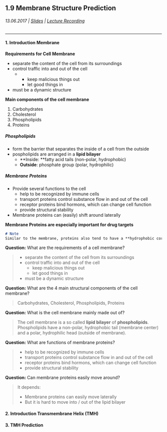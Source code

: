 ## 1.9 Membrane Structure Prediction

###### 13.06.2017 \| [Slides](https://www.rostlab.org/sites/default/files/fileadmin/teaching/SoSe17/PP1CS/cb1e_20170613_tmh1.pdf) \| [Lecture Recording](https://www.youtube.com/watch?v=ZIQjVzvBN3E&list=PLg46T0OlBIJ9abbsmUL-ux24DCpoUlC1J&index=8)

---

#### 1. Introduction Membrane

**Requirements for Cell Membrane**

* separate the content of the cell from its surroundings
* control traffic into and out of the cell
  * * keep malicious things out
    * let good things in
* must be a dynamic structure

**Main components of the cell membrane**

1. Carbohydrates
2. Cholesterol
3. Phospholipids
4. Proteins

##### Phospholipids

* form the barrier that separates the inside of a cell from the outside
* pospholipids are arranged in a **lipid bilayer**
  * **Inside: **fatty acid tails \(non-polar, hydrophobic\)
  * **Outside**: phosphate group \(polar, hydrophilic\)

##### Membrane Proteins

* Provide several functions to the cell
  * help to be recognized by immune cells
  * transport proteins control substance flow in and out of the cell
  * receptor proteins bind hormons, which can change cell function
  * provide structural stability
* Membrane proteins can \(easily\) shift around laterally 

**Membrane Proteins are especially important for drug targets**



```markdown
# Note
Similar to the membrane, proteins also tend to have a **hydrophobic core**.
```



**Question:** What are the requirements of a cell membrane?

> * separate the content of the cell from its surroundings
> * control traffic into and out of the cell
>   * keep malicious things out
>   * let good things in
> * must be a dynamic structure

**Question:** What are the 4 main structural components of the cell membrane?

> Carbohydrates, Cholesterol, Phospholipids, Proteins

**Question:** What is the cell membrane mainly made out of?

> The cell membrane is a so called **lipid bilayer** of **phospholipids**. Phospholipids have a non-polar, hydrophobic tail \(membrane center\) and a polar, hydrophilic head \(outside of membrane\).

**Question:** What are functions of membrane proteins?

> * help to be recognized by immune cells
> * transport proteins control substance flow in and out of the cell
> * receptor proteins bind hormons, which can change cell function
> * provide structural stability

**Question:** Can membrane proteins easily move around?

> It depends:
>
> * Membrane proteins can easily move laterally
> * But it is hard to move into / out of the lipid bilayer

#### 2. Introduction Transmembrane Helix \(TMH\)



#### 3. TMH Prediction



